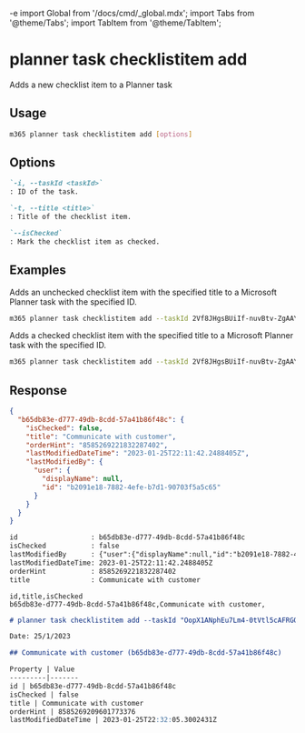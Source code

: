 -e <!-- DISCLAIMER: All secrets, passwords, and sensitive values in this document are examples only and not real credentials. -->
import Global from '/docs/cmd/_global.mdx';
import Tabs from '@theme/Tabs';
import TabItem from '@theme/TabItem';

# planner task checklistitem add

Adds a new checklist item to a Planner task

## Usage

```sh
m365 planner task checklistitem add [options]
```

## Options

```md definition-list
`-i, --taskId <taskId>`
: ID of the task.

`-t, --title <title>`
: Title of the checklist item.

`--isChecked`
: Mark the checklist item as checked.
```

<Global />

## Examples

Adds an unchecked checklist item with the specified title to a Microsoft Planner task with the specified ID.

```sh
m365 planner task checklistitem add --taskId 2Vf8JHgsBUiIf-nuvBtv-ZgAAYw2 --title "My checklist item"
```

Adds a checked checklist item with the specified title to a Microsoft Planner task with the specified ID.

```sh
m365 planner task checklistitem add --taskId 2Vf8JHgsBUiIf-nuvBtv-ZgAAYw2 --title "My checklist item" --isChecked
```

## Response

<Tabs>
  <TabItem value="JSON">

  ```json
  {
    "b65db83e-d777-49db-8cdd-57a41b86f48c": {
      "isChecked": false,
      "title": "Communicate with customer",
      "orderHint": "8585269221832287402",
      "lastModifiedDateTime": "2023-01-25T22:11:42.2488405Z",
      "lastModifiedBy": {
        "user": {
          "displayName": null,
          "id": "b2091e18-7882-4efe-b7d1-90703f5a5c65"
        }
      }
    }
  }
  ```

  </TabItem>
  <TabItem value="Text">

  ```txt
  id                  : b65db83e-d777-49db-8cdd-57a41b86f48c
  isChecked           : false
  lastModifiedBy      : {"user":{"displayName":null,"id":"b2091e18-7882-4efe-b7d1-90703f5a5c65"}}
  lastModifiedDateTime: 2023-01-25T22:11:42.2488405Z
  orderHint           : 8585269221832287402
  title               : Communicate with customer
  ```

  </TabItem>
  <TabItem value="CSV">

  ```csv
  id,title,isChecked
  b65db83e-d777-49db-8cdd-57a41b86f48c,Communicate with customer,
  ```

  </TabItem>
  <TabItem value="Markdown">

  ```md
  # planner task checklistitem add --taskId "OopX1ANphEu7Lm4-0tVtl5cAFRGQ" --title "Communicate with customer"

  Date: 25/1/2023

  ## Communicate with customer (b65db83e-d777-49db-8cdd-57a41b86f48c)

  Property | Value
  ---------|-------
  id | b65db83e-d777-49db-8cdd-57a41b86f48c
  isChecked | false
  title | Communicate with customer
  orderHint | 8585269209601773376
  lastModifiedDateTime | 2023-01-25T22:32:05.3002431Z
  ```

  </TabItem>
</Tabs>
